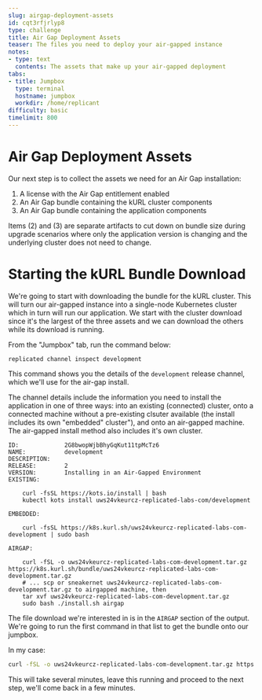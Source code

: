 ```yaml
---
slug: airgap-deployment-assets
id: cqt3rfjrlyp8
type: challenge
title: Air Gap Deployment Assets
teaser: The files you need to deploy your air-gapped instance
notes:
- type: text
  contents: The assets that make up your air-gapped deployment
tabs:
- title: Jumpbox
  type: terminal
  hostname: jumpbox
  workdir: /home/replicant
difficulty: basic
timelimit: 800
---
```


Air Gap Deployment Assets
=========================

Our next step is to collect the assets we need for an Air Gap installation:

1. A license with the Air Gap entitlement enabled
2. An Air Gap bundle containing the kURL cluster components
3. An Air Gap bundle containing the application components

Items (2) and (3) are separate artifacts to cut down on bundle size during
upgrade scenarios where only the application version is changing and the
underlying cluster does not need to change.

Starting the kURL Bundle Download
=================================

We're going to start with downloading the bundle for the kURL cluster. This will
turn our air-gapped instance into a single-node Kubernetes cluster which in
turn will run our application. We start with the cluster download since it's
the largest of the three assets and we can download the others while its
download is running.

From the "Jumpbox" tab, run the command below:

```
replicated channel inspect development
```

This command shows you the details of the `development` release channel,
which we'll use for the air-gap install.

The channel details include the information you need to install the
application in one of three ways: into an existing (connected) cluster,
onto a connected machine without a pre-existing clsuter available (the
install includes its own "embedded" cluster"), and onto an
air-gapped machine. The air-gapped install method also includes it's
own cluster.

```text
ID:             2G8bwopWjbBhyGqKut11tpMcTz6
NAME:           development
DESCRIPTION:
RELEASE:        2
VERSION:        Installing in an Air-Gapped Environment
EXISTING:

    curl -fsSL https://kots.io/install | bash
    kubectl kots install uws24vkeurcz-replicated-labs-com/development

EMBEDDED:

    curl -fsSL https://k8s.kurl.sh/uws24vkeurcz-replicated-labs-com-development | sudo bash

AIRGAP:

    curl -fSL -o uws24vkeurcz-replicated-labs-com-development.tar.gz https://k8s.kurl.sh/bundle/uws24vkeurcz-replicated-labs-com-development.tar.gz
    # ... scp or sneakernet uws24vkeurcz-replicated-labs-com-development.tar.gz to airgapped machine, then
    tar xvf uws24vkeurcz-replicated-labs-com-development.tar.gz
    sudo bash ./install.sh airgap
```

The file download we're interested in is in the `AIRGAP` section of the
output. We're going to run the first command in that list to get the bundle
onto our jumpbox.

In my case:

```bash
curl -fSL -o uws24vkeurcz-replicated-labs-com-development.tar.gz https://k8s.kurl.sh/bundle/uws24vkeurcz-replicated-labs-com-development.tar.gz
```

This will take several minutes, leave this running and proceed to the next step, we'll come back in a few minutes.


